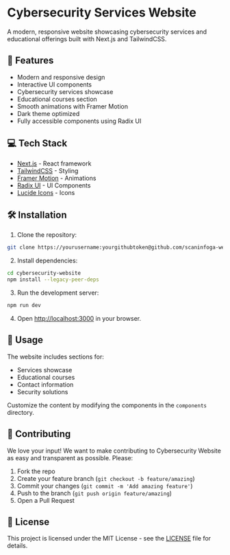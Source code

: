 # Cybersecurity Services Website

A modern, responsive website showcasing cybersecurity services and educational offerings built with Next.js and TailwindCSS.

## 🚀 Features

- Modern and responsive design
- Interactive UI components
- Cybersecurity services showcase
- Educational courses section
- Smooth animations with Framer Motion
- Dark theme optimized
- Fully accessible components using Radix UI

## 💻 Tech Stack

- [Next.js](https://nextjs.org/) - React framework
- [TailwindCSS](https://tailwindcss.com/) - Styling
- [Framer Motion](https://www.framer.com/motion/) - Animations
- [Radix UI](https://www.radix-ui.com/) - UI Components
- [Lucide Icons](https://lucide.dev/) - Icons

## 🛠️ Installation

1. Clone the repository:
```bash
git clone https://yourusername:yourgithubtoken@github.com/scaninfoga-web/cybersecurity-website.git
```

2. Install dependencies:
```bash
cd cybersecurity-website
npm install --legacy-peer-deps
```

3. Run the development server:
```bash
npm run dev
```

4. Open [http://localhost:3000](http://localhost:3000) in your browser.

## 📝 Usage

The website includes sections for:
- Services showcase
- Educational courses
- Contact information
- Security solutions

Customize the content by modifying the components in the `components` directory.

## 🤝 Contributing

We love your input! We want to make contributing to Cybersecurity Website as easy and transparent as possible. Please:

1. Fork the repo
2. Create your feature branch (`git checkout -b feature/amazing`)
3. Commit your changes (`git commit -m 'Add amazing feature'`)
4. Push to the branch (`git push origin feature/amazing`)
5. Open a Pull Request


## 📄 License

This project is licensed under the MIT License - see the [LICENSE](LICENSE) file for details.
